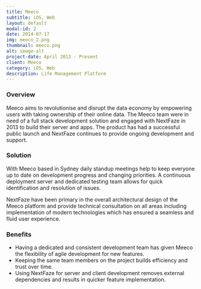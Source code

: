 ```yaml
---
title: Meeco
subtitle: iOS, Web
layout: default
modal-id: 2
date: 2014-07-17
img: meeco_2.png
thumbnail: meeco.png
alt: image-alt
project-date: April 2013 - Present
client: Meeco
category: iOS, Web
description: Life Management Platform
---
```


### Overview

Meeco aims to revolutionise and disrupt the data economy by empowering users with taking ownership of their online data. The Meeco team were in need of a full stack development  solution and engaged with NextFaze in 2013 to build their server and apps. The product has had a successful public launch and NextFaze continues to provide ongoing development and support.

### Solution

With Meeco based in Sydney daily standup meetings help to keep everyone up to date on development progress and changing priorities. A continuous deployment server and dedicated testing team allows for quick identification and resolution of issues.

NextFaze have been primary in the overall architectural design of the Meeco platform and provide technical consultation on all areas including implementation of modern technologies which has ensured a seamless and fluid user experience.

### Benefits

* Having a dedicated and consistent development team has given Meeco the flexibility of agile development for new features.
* Keeping the same team members on the project builds efficiency and trust over time.
* Using NextFaze for server and client development removes external dependencies and results in quicker feature implementation.